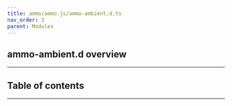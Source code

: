 ```yaml
---
title: ammo/ammo.js/ammo-ambient.d.ts
nav_order: 3
parent: Modules
---
```


## ammo-ambient.d overview

---

<h2 class="text-delta">Table of contents</h2>

---
